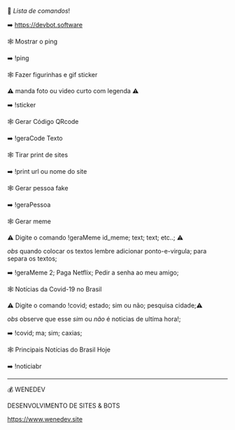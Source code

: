 🔔 _Lista de comandos_!

➡️ https://devbot.software

🕸️ Mostrar o ping

➡️ !ping

🕸️ Fazer figurinhas e gif sticker

⚠️ manda foto ou video curto com legenda ⚠️

➡️ !sticker

🕸️ Gerar Código QRcode

➡️ !geraCode Texto

🕸️ Tirar print de sites

➡️ !print url ou nome do site

🕸️ Gerar pessoa fake

➡️ !geraPessoa

🕸️ Gerar meme

⚠️ Digite o comando !geraMeme id_meme; text; text; etc..; ⚠️

_obs_ quando colocar os textos lembre adicionar ponto-e-virgula; para separa os textos;

➡️ !geraMeme 2; Paga Netflix; Pedir a senha ao meu amigo;

🕸️ Notícias da Covid-19 no Brasil

⚠️ Digite o comando !covid; estado; sim ou não; pesquisa cidade;⚠️

_obs_ observe que esse _sim_ ou _não_ é noticias de ultíma hora!;

➡️ !covid; ma; sim; caxias;

🕸️ Principais Notícias do Brasil Hoje

➡️ !noticiabr

-----

💰 WENEDEV

DESENVOLVIMENTO DE SITES & BOTS

https://www.wenedev.site
